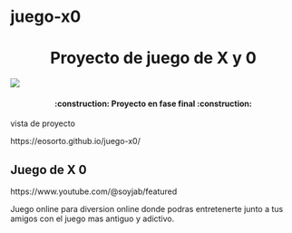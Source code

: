 # juego-x0<h1 align="center"> Proyecto de juego de X y 0  </h1>
 <p align="left">
   <img src="https://img.shields.io/badge/STATUS-EN%50DESAROLLO-blue">
   </p>
   <h4 align="center">
:construction: Proyecto en fase final :construction:
</h4>
   <a>vista de proyecto</a>
   <p>https://eosorto.github.io/juego-x0/</a>
   
   <h2>Juego de X 0</h2>
   <p>https://www.youtube.com/@soyjab/featured</p>
    <p>Juego online para diversion online donde podras entretenerte junto a tus amigos con el juego mas antiguo y adictivo.</p>
